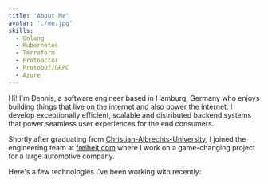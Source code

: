 ```yaml
---
title: 'About Me'
avatar: './me.jpg'
skills:
  - Golang
  - Kubernetes
  - Terraform
  - Protoactor
  - Protobuf/GRPC
  - Azure
---
```


Hi! I'm Dennis, a software engineer based in Hamburg, Germany who enjoys building things that live on the internet and also power the internet. I develop exceptionally efficient, scalable and distributed backend systems that power seamless user experiences for the end consumers.

Shortly after graduating from [Christian-Albrechts-University](https://www.uni-kiel.de/de/), I joined the engineering team at [freiheit.com](https://freiheit.com/en/) where I work on a game-changing project for a large automotive company.

Here's a few technologies I've been working with recently:
